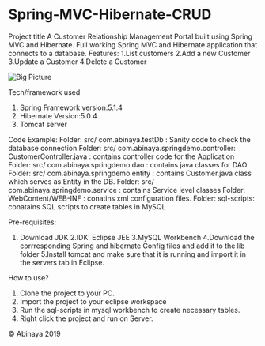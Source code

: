 # Spring-MVC-Hibernate-CRUD
Project title
A Customer Relationship Management Portal built using Spring MVC and Hibernate.
Full working Spring MVC and Hibernate application that connects to a database.
Features:
  1.List customers
  2.Add a new Customer
  3.Update a Customer
  4.Delete a Customer
 
  ![Big Picture](master/Spring-MVC-Hibernate-CRUD/big_picture.png)
  


Tech/framework used
1) Spring Framework version:5.1.4
2) Hibernate Version:5.0.4
3) Tomcat server





Code Example:
Folder: src/ com.abinaya.testDb : Sanity code to check the database connection
Folder: src/ com.abinaya.springdemo.controller: CustomerController.java : contains controller code for the Application
Folder: src/ com.abinaya.springdemo.dao : contains java classes for DAO.
Folder: src/ com.abinaya.springdemo.entity : contains Customer.java class which serves as Entity in the DB.
Folder: src/ com.abinaya.springdemo.service : contains Service level classes
Folder: WebContent/WEB-INF : conatins xml configuration files.
Folder: sql-scripts: conatains  SQL scripts to create tables in MySQL

Pre-requisites:
1. Download JDK
2.IDK: Eclipse JEE
3.MySQL Workbench
4.Download the corrresponding Spring and hibernate Config files and add it to the lib folder
5.Install tomcat and make sure that it is running and import it in the servers tab in Eclipse.





How to use?
1. Clone the project to your PC.
2. Import the project to your eclipse workspace
3. Run the sql-scripts in mysql workbench to create necessary tables.
4. Right click the project and run on Server.



 © Abinaya 2019
